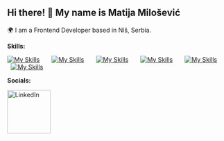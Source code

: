 ## Hi there! 👋 My name is Matija Milošević

🌍 I am a Frontend Developer based in Niš, Serbia.

**Skills:**

[![My Skills](https://skillicons.dev/icons?i=html,css)](https://skillicons.dev) &nbsp; &nbsp; &nbsp; [![My Skills](https://skillicons.dev/icons?i=bootstrap,tailwind,sass)](https://skillicons.dev) &nbsp; &nbsp; &nbsp; [![My Skills](https://skillicons.dev/icons?i=js,ts)](https://skillicons.dev) &nbsp; &nbsp; &nbsp; [![My Skills](https://skillicons.dev/icons?i=angular,react)](https://skillicons.dev)  &nbsp; &nbsp; &nbsp; [![My Skills](https://skillicons.dev/icons?i=firebase)](https://skillicons.dev)  &nbsp; &nbsp; &nbsp; [![My Skills](https://skillicons.dev/icons?i=figma)](https://skillicons.dev) 

**Socials:**

<a href="https://www.linkedin.com/in/matija-milosevic">
    <img src="https://www.logo.wine/a/logo/LinkedIn/LinkedIn-Logo.wine.svg" alt="LinkedIn" width="100px">
</a>

<!--
**matijars/matijars** is a ✨ _special_ ✨ repository because its `README.md` (this file) appears on your GitHub profile.


